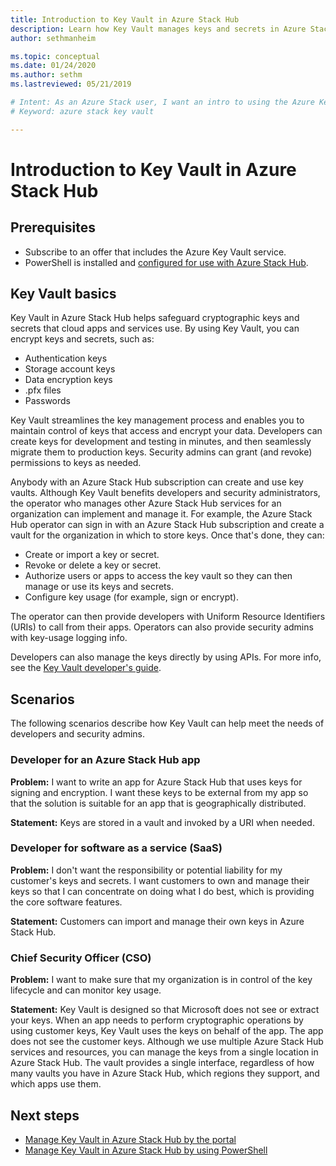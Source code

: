 ```yaml
---
title: Introduction to Key Vault in Azure Stack Hub 
description: Learn how Key Vault manages keys and secrets in Azure Stack Hub.
author: sethmanheim

ms.topic: conceptual
ms.date: 01/24/2020
ms.author: sethm
ms.lastreviewed: 05/21/2019

# Intent: As an Azure Stack user, I want an intro to using the Azure Key Vault service in Azure Stack.
# Keyword: azure stack key vault

---
```



# Introduction to Key Vault in Azure Stack Hub

## Prerequisites

* Subscribe to an offer that includes the Azure Key Vault service.  
* PowerShell is installed and [configured for use with Azure Stack Hub](azure-stack-powershell-configure-user.md).

## Key Vault basics

Key Vault in Azure Stack Hub helps safeguard cryptographic keys and secrets that cloud apps and services use. By using Key Vault, you can encrypt keys and secrets, such as:

* Authentication keys
* Storage account keys
* Data encryption keys
* .pfx files
* Passwords

Key Vault streamlines the key management process and enables you to maintain control of keys that access and encrypt your data. Developers can create keys for development and testing in minutes, and then seamlessly migrate them to production keys. Security admins can grant (and revoke) permissions to keys as needed.

Anybody with an Azure Stack Hub subscription can create and use key vaults. Although Key Vault benefits developers and security administrators, the operator who manages other Azure Stack Hub services for an organization can implement and manage it. For example, the Azure Stack Hub operator can sign in with an Azure Stack Hub subscription and create a vault for the organization in which to store keys. Once that's done, they can:

* Create or import a key or secret.
* Revoke or delete a key or secret.
* Authorize users or apps to access the key vault so they can then manage or use its keys and secrets.
* Configure key usage (for example, sign or encrypt).

The operator can then provide developers with Uniform Resource Identifiers (URIs) to call from their apps. Operators can also provide security admins with key-usage logging info.

Developers can also manage the keys directly by using APIs. For more info, see the [Key Vault developer's guide](/azure/key-vault/key-vault-developers-guide).

## Scenarios

The following scenarios describe how Key Vault can help meet the needs of developers and security admins.

### Developer for an Azure Stack Hub app

**Problem:** I want to write an app for Azure Stack Hub that uses keys for signing and encryption. I want these keys to be external from my app so that the solution is suitable for an app that is geographically distributed.

**Statement:** Keys are stored in a vault and invoked by a URI when needed.

### Developer for software as a service (SaaS)

**Problem:** I don't want the responsibility or potential liability for my customer's keys and secrets. I want customers to own and manage their keys so that I can concentrate on doing what I do best, which is providing the core software features.

**Statement:** Customers can import and manage their own keys in Azure Stack Hub.

### Chief Security Officer (CSO)

**Problem:** I want to make sure that my organization is in control of the key lifecycle and can monitor key usage.

**Statement:** Key Vault is designed so that Microsoft does not see or extract your keys. When an app needs to perform cryptographic operations by using customer keys, Key Vault uses the keys on behalf of the app. The app does not see the customer keys. Although we use multiple Azure Stack Hub services and resources, you can manage the keys from a single location in Azure Stack Hub. The vault provides a single interface, regardless of how many vaults you have in Azure Stack Hub, which regions they support, and which apps use them.

## Next steps

* [Manage Key Vault in Azure Stack Hub by the portal](azure-stack-key-vault-manage-portal.md)  
* [Manage Key Vault in Azure Stack Hub by using PowerShell](azure-stack-key-vault-manage-powershell.md)
